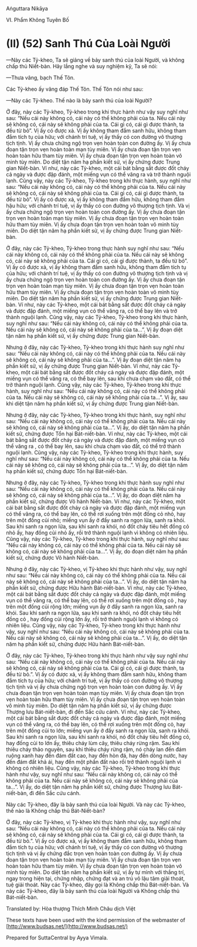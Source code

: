 Aṅguttara Nikāya

VI. Phẩm Không Tuyên Bố

# (II) (52) Sanh Thú Của Loài Người

—Này các Tỷ-kheo, Ta sẽ giảng về bảy sanh thú của loài Người, và không chấp thủ Niết-bàn. Hãy lắng nghe và suy nghiệm kỹ, Ta sẽ nói:

—Thưa vâng, bạch Thế Tôn.

Các Tỷ-kheo ấy vâng đáp Thế Tôn. Thế Tôn nói như sau:

—Này các Tỷ-kheo. Thế nào là bảy sanh thú của loài Người?

Ở đây, này các Tỷ-kheo, Tỷ-kheo trong khi thực hành như vậy suy nghĩ như sau: “Nếu cái này không có, cái này có thể không phải của ta. Nếu cái này sẽ không có, cái này sẽ không phải của ta. Cái gì có, cái gì được thành, ta đều từ bỏ”. Vị ấy có được xả. Vị ấy không tham đắm sanh hữu, không tham đắm tích tụ của hữu; với chánh trí tuệ, vị ấy thấy có con đường vô thượng tịch tịnh. Vị ấy chưa chứng ngộ trọn vẹn hoàn toàn con đường ấy. Vị ấy chưa đoạn tận trọn vẹn hoàn toàn mạn tùy miên. Vị ấy chưa đoạn tận trọn vẹn hoàn toàn hữu tham tùy miên. Vị ấy chưa đoạn tận trọn vẹn hoàn toàn vô minh tùy miên. Do diệt tận năm hạ phần kiết sử, vị ấy chứng được Trung gian Niết-bàn. Ví như, này các Tỷ-kheo, một cái bát bằng sắt được đốt cháy cả ngày và được đập đánh, một miếng vụn có thể văng ra và trở thành nguội lạnh. Cũng vậy, này các Tỷ-kheo, Tỷ-kheo trong khi thực hành, suy nghĩ như sau: “Nếu cái này không có, cái này có thể không phải của ta. Nếu cái này sẽ không có, cái này sẽ không phải của ta. Cái gì có, cái gì được thành, ta đều từ bỏ”. Vị ấy có được xả, vị ấy không tham đắm hữu, không tham đắm hậu hữu; với chánh trí tuệ, vị ấy thấy có con đường vô thượng tịch tịnh. Và vị ấy chưa chứng ngộ trọn vẹn hoàn toàn con đường ấy. Vị ấy chưa đoạn tận trọn vẹn hoàn toàn mạn tùy miên. Vị ấy chưa đoạn tận trọn vẹn hoàn toàn hữu tham tùy miên. Vị ấy chưa đoạn tận trọn vẹn hoàn toàn vô minh tùy miên. Do diệt tận năm hạ phần kiết sử, vị ấy chứng được Trung gian Niết-bàn.

Ở đây, này các Tỷ-kheo, Tỷ-kheo trong thực hành suy nghĩ như sau: “Nếu cái này không có, cái này có thể không phải của ta. Nếu cái này sẽ không có, cái này sẽ không phải của ta. Cái gì có, cái gì được thành, ta đều từ bỏ”. Vị ấy có được xả, vị ấy không tham đắm sanh hữu, không tham đắm tích tụ của hữu; với chánh trí tuệ, vị ấy thấy có con đường vô thượng tịch tịnh và vị ấy chưa chứng ngộ trọn vẹn hoàn toàn con đường ấy. Vị ấy chưa đoạn tận trọn vẹn hoàn toàn mạn tùy miên. Vị ấy chưa đoạn tận trọn vẹn hoàn toàn hữu tham tùy miên. Vị ấy chưa đoạn tận trọn vẹn hoàn toàn vô minh tùy miên. Do diệt tận năm hạ phần kiết sử, vị ấy chứng được Trung gian Niết-bàn. Ví như, này các Tỷ-kheo, một cái bát bằng sắt được đốt cháy cả ngày và được đập đánh, một miếng vụn có thể văng ra, có thể bay lên và trở thành nguội lạnh. Cũng vậy, này các Tỷ-kheo, Tỷ-kheo trong khi thực hành, suy nghĩ như sau: “Nếu cái này không có, cái này có thể không phải của ta. Nếu cái này sẽ không có, cái này sẽ không phải của ta...”. Vị ấy đoạn diệt tận năm hạ phần kiết sử, vị ấy chứng được Trung gian Niết-bàn.

Nhưng ở đây, này các Tỷ-kheo, Tỷ-kheo trong khi thực hành suy nghĩ như sau: “Nếu cái này không có, cái này có thể không phải của ta. Nếu cái này sẽ không có, cái này sẽ không phải của ta...”. Vị ấy đoạn diệt tận năm hạ phần kiết sử, vị ấy chứng được Trung gian Niết-bàn. Ví như, này các Tỷ-kheo, một cái bát bằng sắt được đốt cháy cả ngày và được đập đánh, một miếng vụn có thể văng ra, có thể bay lên, sau khi chưa chạm vào đất, có thể trở thành nguội lạnh. Cũng vậy, này các Tỷ-kheo, Tỷ-kheo trong khi thực hành, suy nghĩ như sau: “Nếu cái này không có, cái này có thể không phải của ta. Nếu cái này sẽ không có, cái này sẽ không phải của ta...”. Vị ấy, sau khi diệt tận năm hạ phần kiết sử, vị ấy chứng được Trung gian Niết-bàn.

Nhưng ở đây, này các Tỷ-kheo, Tỷ-kheo trong khi thực hành, suy nghĩ như sau: “Nếu cái này không có, cái này có thể không phải của ta. Nếu cái này sẽ không có, cái này sẽ không phải của ta...”. Vị ấy, do diệt tận năm hạ phần kiết sử, chứng được Tổn hại Bát-niết-bàn. Ví như, này các Tỷ-kheo, một cái bát bằng sắt được đốt cháy cả ngày và được đập đánh, một miếng vụn có thể văng ra , có thể bay lên, sau khi chưa chạm vào đất, có thể trở thành nguội lạnh. Cũng vậy, này các Tỷ-kheo, Tỷ-kheo trong khi thực hành, suy nghĩ như sau: “Nếu cái này không có, cái này có thể không phải của ta. Nếu cái này sẽ không có, cái này sẽ không phải của ta...”. Vị ấy, do diệt tận năm hạ phần kiết sử, chứng được Tổn hại Bát-niết-bàn.

Nhưng ở đây, này các Tỷ-kheo, Tỷ-kheo trong khi thực hành suy nghĩ như sau: “Nếu cái này không có, cái này có thể không phải của ta. Nếu cái này sẽ không có, cái này sẽ không phải của ta...”. Vị ấy, do đoạn diệt năm hạ phần kiết sử, chứng được Vô hành Niết-bàn. Ví như, này các Tỷ-kheo, một cái bát bằng sắt được đốt cháy cả ngày và được đập đánh, một miếng vụn có thể văng ra, có thể bay lên, có thể rơi xuống trên một đống cỏ nhỏ, hay trên một đống củi nhỏ; miếng vụn ấy ở đấy sanh ra ngọn lửa, sanh ra khói. Sau khi sanh ra ngọn lửa, sau khi sanh ra khói, nó đốt cháy tiêu hết đồng cỏ nhỏ ấy, hay đống củi nhỏ ấy, rồi trở thành nguội lạnh vì không có nhiên liệu. Cũng vậy, này các Tỷ-kheo, Tỷ-kheo trong khi thực hành, suy nghĩ như sau: “Nếu cái này không có, cái này có thể không phải của ta. Nếu cái này sẽ không có, cái này sẽ không phải của ta...”. Vị ấy, do đoạn diệt năm hạ phần kiết sử, chứng được Vô hành Niết-bàn.

Nhưng ở đây, này các Tỷ-kheo, vị Tỷ-kheo khi thực hành như vậy, suy nghĩ như sau: “Nếu cái này không có, cái này có thể không phải của ta. Nếu cái này sẽ không có, cái này sẽ không phải của ta...”. Vị ấy, do diệt tận năm hạ phần kiết sử, chứng được Hữu hành Bát-niết-bàn. Ví như, này các Tỷ-kheo, một cái bát bằng sắt được đốt cháy cả ngày và được đập đánh, một miếng vụn có thể văng ra, có thể bay lên, có thể rơi xuống trên một đống cỏ , hay trên một đống củi rộng lớn; miếng vụn ấy ở đấy sanh ra ngọn lửa, sanh ra khói. Sau khi sanh ra ngọn lửa, sau khi sanh ra khói, nó đốt cháy tiêu hết đồng cỏ , hay đống củi rộng lớn ấy, rồi trở thành nguội lạnh vì không có nhiên liệu. Cũng vậy, này các Tỷ-kheo, Tỷ-kheo trong khi thực hành như vậy, suy nghĩ như sau: “Nếu cái này không có, cái này sẽ không phải của ta. Nếu cái này sẽ không có, cái này sẽ không phải của ta...”. Vị ấy, do diệt tận năm hạ phần kiết sử, chứng được Hữu hành Bát-niết-bàn.

Ở đây, này các Tỷ-kheo, Tỷ-kheo trong khi thực hành như vậy suy nghĩ như sau: “Nếu cái này không có, cái này có thể không phải của ta. Nếu cái này sẽ không có, cái này sẽ không phải của ta. Cái gì có, cái gì được thành, ta đều từ bỏ.”. Vị ấy có được xả, vị ấy không tham đắm sanh hữu, không tham đắm tích tụ của hữu; với chánh trí tuệ, vị ấy thấy có con đường vô thượng tịch tịnh và vị ấy chưa chứng ngộ trọn vẹn hoàn toàn con đường ấy. Vị ấy chưa đoạn tận trọn vẹn hoàn toàn mạn tùy miên. Vị ấy chưa đoạn tận trọn vẹn hoàn toàn hữu tham tùy miên. Vị ấy chưa đoạn tận trọn vẹn hoàn toàn vô minh tùy miên. Do diệt tận năm hạ phần kiết sử, vị ấy chứng được Thượng lưu Bát-niết-bàn, đi đến Sắc cứu cánh. Ví như, này các Tỷ-kheo, một cái bát bằng sắt được đốt cháy cả ngày và được đập đánh, một miếng vụn có thể văng ra, có thể bay lên, có thể rơi xuống trên một đống cỏ, hay trên một đống củi to lớn; miếng vụn ấy ở đấy sanh ra ngọn lửa, sanh ra khói. Sau khi sanh ra ngọn lửa, sau khi sanh ra khói, nó đốt cháy tiêu hết đồng cỏ, hay đống củi to lớn ấy, thiêu cháy lùm cây, thiêu cháy rừng rậm. Sau khi thiêu cháy thảo nguyên, sau khi thiêu cháy rừng rậm, nó cháy lan đến đám ruộng xanh hay đến đám đất cao, hay đến hòn đá, hay đến dòng nước, hay đến đám đất khả ái, hay đến một phần đất nào rồi trở thành nguội lạnh vì không có nhiên liệu. Cũng vậy, này các Tỷ-kheo, Tỷ-kheo trong khi thực hành như vậy, suy nghĩ như sau: “Nếu cái này không có, cái này có thể không phải của ta. Nếu cái này sẽ không có, cái này sẽ không phải của ta...”. Vị ấy, do diệt tận năm hạ phần kiết sử, chứng được Thượng lưu Bát-niết-bàn, đi đến Sắc cứu cánh.

Này các Tỷ-kheo, đây là bảy sanh thú của loài Người. Và này các Tỷ-kheo, thế nào là Không chấp thủ Bát-Niết-bàn?

Ở đây, này các Tỷ-kheo, vị Tỷ-kheo khi thực hành như vậy, suy nghĩ như sau: “Nếu cái này không có, cái này có thể không phải của ta. Nếu cái này sẽ không có, cái này sẽ không phải của ta. Cái gì có, cái gì được thành, ta đều từ bỏ.”. Vị ấy có được xả, vị ấy không tham đắm sanh hữu, không tham đắm tích tụ của hữu; với chánh trí tuệ, vị ấy thấy có con đường vô thượng tịch tịnh và vị ấy chứng đắc trọn vẹn hoàn toàn con đường ấy. Vị ấy chưa đoạn tận trọn vẹn hoàn toàn mạn tùy miên. Vị ấy chưa đoạn tận trọn vẹn hoàn toàn hữu tham tùy miên. Vị ấy chưa đoạn tận trọn vẹn hoàn toàn vô minh tùy miên. Do diệt tận năm hạ phần kiết sử, vị ấy tự mình với thắng trí, ngay trong hiện tại, chứng nhập, chứng đạt và an trú vô lậu tâm giải thoát, tuệ giải thoát. Này các Tỷ-kheo, đây gọi là Không chấp thủ Bát-niết-bàn. Và này các Tỷ-kheo, đây là bảy sanh thú của loài Người và Không chấp thủ Bát-niết-bàn.

Translated by: Hòa thượng Thích Minh Châu dịch Việt

These texts have been used with the kind permission of the webmaster of [http://www.budsas.net/](http://www.budsas.net/)

Prepared for SuttaCentral by Ayya Vimala.